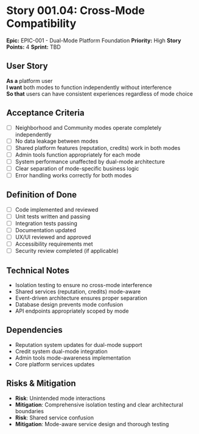 # Story 001.04: Cross-Mode Compatibility

**Epic:** EPIC-001 - Dual-Mode Platform Foundation
**Priority:** High
**Story Points:** 4
**Sprint:** TBD

## User Story
**As a** platform user  
**I want** both modes to function independently without interference  
**So that** users can have consistent experiences regardless of mode choice  

## Acceptance Criteria
- [ ] Neighborhood and Community modes operate completely independently
- [ ] No data leakage between modes
- [ ] Shared platform features (reputation, credits) work in both modes
- [ ] Admin tools function appropriately for each mode
- [ ] System performance unaffected by dual-mode architecture
- [ ] Clear separation of mode-specific business logic
- [ ] Error handling works correctly for both modes

## Definition of Done
- [ ] Code implemented and reviewed
- [ ] Unit tests written and passing
- [ ] Integration tests passing
- [ ] Documentation updated
- [ ] UX/UI reviewed and approved
- [ ] Accessibility requirements met
- [ ] Security review completed (if applicable)

## Technical Notes
- Isolation testing to ensure no cross-mode interference
- Shared services (reputation, credits) mode-aware
- Event-driven architecture ensures proper separation
- Database design prevents mode confusion
- API endpoints appropriately scoped by mode

## Dependencies
- Reputation system updates for dual-mode support
- Credit system dual-mode integration
- Admin tools mode-awareness implementation
- Core platform services updates

## Risks & Mitigation
- **Risk**: Unintended mode interactions
- **Mitigation**: Comprehensive isolation testing and clear architectural boundaries
- **Risk**: Shared service confusion
- **Mitigation**: Mode-aware service design and thorough testing